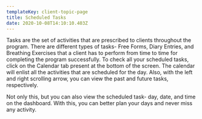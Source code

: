 ```yaml
---
templateKey: client-topic-page
title: Scheduled Tasks
date: 2020-10-08T14:10:10.403Z
---
```

Tasks are the set of activities that are prescribed to clients throughout the program. There are different types of tasks- Free Forms, Diary Entries, and Breathing Exercises that a client has to perform from time to time for completing the program successfully. To check all your scheduled tasks, click on the Calendar tab present at the bottom of the screen. The calendar will enlist all the activities that are scheduled for the day. Also, with the left and right scrolling arrow, you can view the past and future tasks, respectively. 

Not only this, but you can also view the scheduled task- day, date, and time on the dashboard. With this, you can better plan your days and never miss any activity.
